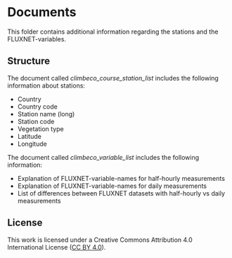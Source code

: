 # Documents
This folder contains additional information regarding the stations and the FLUXNET-variables.

## Structure
The document called _climbeco_course_station_list_ includes the following information about stations:
  * Country
  * Country code
  * Station name (long)
  * Station code
  * Vegetation type
  * Latitude
  * Longitude
  
  
The document called _climbeco_variable_list_ includes the following information:
  * Explanation of FLUXNET-variable-names for half-hourly measurements
  * Explanation of FLUXNET-variable-names for daily measurements
  * List of differences between FLUXNET datasets with half-hourly vs daily measurements


## License
This work is licensed under a
Creative Commons Attribution 4.0 International License ([CC BY 4.0](http://creativecommons.org/licenses/by/4.0/)).
